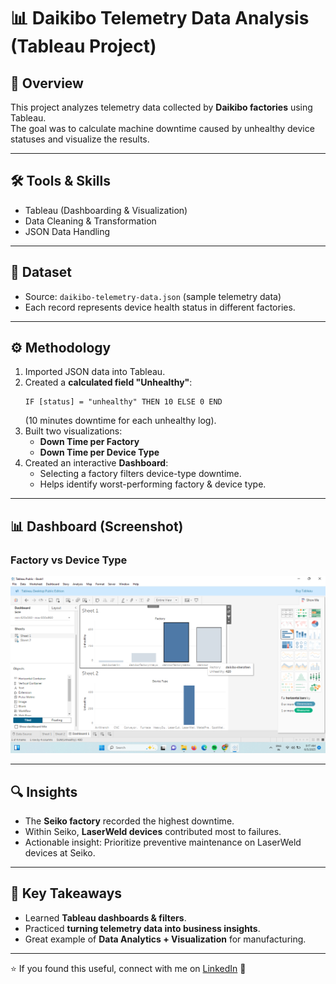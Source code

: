 # 📊 Daikibo Telemetry Data Analysis (Tableau Project)

## 🔹 Overview
This project analyzes telemetry data collected by **Daikibo factories** using Tableau.  
The goal was to calculate machine downtime caused by unhealthy device statuses and visualize the results.

---

## 🛠️ Tools & Skills
- Tableau (Dashboarding & Visualization)
- Data Cleaning & Transformation
- JSON Data Handling

---

## 📂 Dataset
- Source: `daikibo-telemetry-data.json` (sample telemetry data)
- Each record represents device health status in different factories.

---

## ⚙️ Methodology
1. Imported JSON data into Tableau.
2. Created a **calculated field "Unhealthy"**:
   ```tableau
   IF [status] = "unhealthy" THEN 10 ELSE 0 END
   ```
   (10 minutes downtime for each unhealthy log).
3. Built two visualizations:
   - **Down Time per Factory**
   - **Down Time per Device Type**
4. Created an interactive **Dashboard**:
   - Selecting a factory filters device-type downtime.
   - Helps identify worst-performing factory & device type.

---

## 📊 Dashboard (Screenshot)
### Factory vs Device Type
![Dashboard Screenshot](/dashboard.png)

---

## 🔍 Insights
- The **Seiko factory** recorded the highest downtime.
- Within Seiko, **LaserWeld devices** contributed most to failures.
- Actionable insight: Prioritize preventive maintenance on LaserWeld devices at Seiko.

---

## 🚀 Key Takeaways
- Learned **Tableau dashboards & filters**.
- Practiced **turning telemetry data into business insights**.
- Great example of **Data Analytics + Visualization** for manufacturing.

---

⭐ If you found this useful, connect with me on [LinkedIn](https://www.linkedin.com/in/raj24aditya) 🚀
